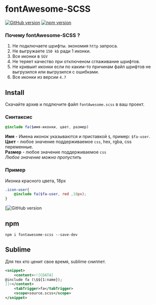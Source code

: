 # fontAwesome-SCSS
[![GitHub version](https://badge.fury.io/gh/reskwer%2FfontAwesome-SCSS.svg)](https://badge.fury.io/gh/reskwer%2FfontAwesome-SCSS) [![npm version](https://badge.fury.io/js/fontawesome-scss.svg)](https://badge.fury.io/js/fontawesome-scss)

### Почему fontAwesome-SCSS ?
1. Не подключаете шрифты. экономия `http` запроса.
2. Не выгружаете `150 kb` ради 1 иконки.
3. Все иконки в `SGV`
4. Не теряет качество при отключеном сглаживание шрифтов.
5. Не кривыит иконки если по каким-то причинам файл шрифтов не выгрузился или выгрузился с ошибками.
6. Все иконки из версии `4.7`

## Install
Скачайте архив и подлючите файл `fontAwesome.scss` в ваш проект.    

### Синтаксис
```scss 
@include fa($имя-иконки, цвет, размер)
```
**Имя** - Имена иконок указываются и приставкой `$`, пример: `$fa-user`.    
**Цвет** - любое значение поддерживаемое `css`, hex, rgba, css переменные.   
**Размер** - любое значение поддерживаемое `css`    
*Любое значение можно пропустить*
### Пример
Иконка красного цвета, 18px
```scss
.icon-user{
    @include fa($fa-user, red ,18px);
}
```
[![GitHub version](https://github.com/reskwer/fontAwesome-SCSS/blob/master/intro.gif?raw=true)      

## npm 
`npm i fontawesome-scss --save-dev`

## Sublime
Для тех кто ценит свое время, sublime сниппет.
```xml
<snippet>
	<content><![CDATA[
@include fa (\$${1:name});
]]></content>
	<tabTrigger>fa</tabTrigger>
	<scope>source.scss</scope>
</snippet>
```

